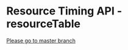 Resource Timing API - resourceTable
===================================

[Please go to master branch](https://github.com/micmro/performance-bookmarklet)